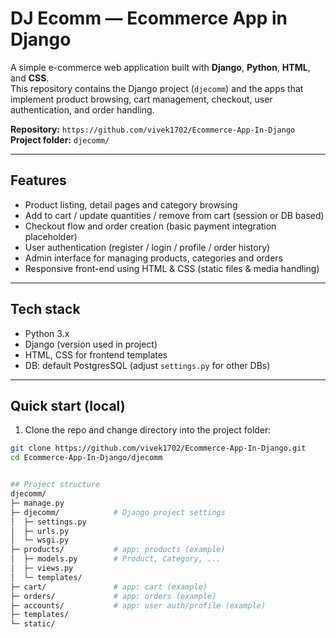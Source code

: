 # DJ Ecomm — Ecommerce App in Django

A simple e-commerce web application built with **Django**, **Python**, **HTML**, and **CSS**.  
This repository contains the Django project (`djecomm`) and the apps that implement product browsing, cart management, checkout, user authentication, and order handling.

**Repository:** `https://github.com/vivek1702/Ecommerce-App-In-Django`  
**Project folder:** `djecomm/`  

---

## Features
- Product listing, detail pages and category browsing  
- Add to cart / update quantities / remove from cart (session or DB based)  
- Checkout flow and order creation (basic payment integration placeholder)  
- User authentication (register / login / profile / order history)  
- Admin interface for managing products, categories and orders  
- Responsive front-end using HTML & CSS (static files & media handling)

---

## Tech stack
- Python 3.x  
- Django (version used in project)  
- HTML, CSS for frontend templates  
- DB: default PostgresSQL (adjust `settings.py` for other DBs)  

---

## Quick start (local)
1. Clone the repo and change directory into the project folder:
```bash
git clone https://github.com/vivek1702/Ecommerce-App-In-Django.git
cd Ecommerce-App-In-Django/djecomm


## Project structure
djecomm/
├─ manage.py
├─ djecomm/            # Django project settings
│  ├─ settings.py
│  ├─ urls.py
│  └─ wsgi.py
├─ products/           # app: products (example)
│  ├─ models.py        # Product, Category, ...
│  ├─ views.py
│  └─ templates/
├─ cart/               # app: cart (example)
├─ orders/             # app: orders (example)
├─ accounts/           # app: user auth/profile (example)
├─ templates/
└─ static/

